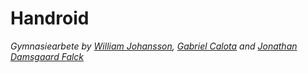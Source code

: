 # Handroid

*Gymnasiearbete by [William Johansson](https://github.com/abbwiljoh), [Gabriel Calota](https://github.com/abbgabcal) and [Jonathan Damsgaard Falck](https://github.com/abbjondam)*

